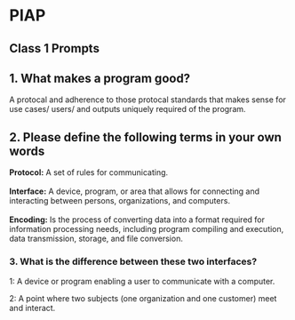 # PIAP
## Class 1 Prompts
 
## 1. What makes a program good?
A protocal and adherence to those protocal standards that makes sense for use cases/ users/ and outputs uniquely required of the program. 

## 2. Please define the following terms in your own words
<b>Protocol:</b> A set of rules for communicating.</br></br>
<b>Interface:</b> A device, program, or area that allows for connecting and interacting between persons, organizations, and computers. </br></br>
<b>Encoding:</b> Is the process of converting data into a format required for information processing needs, including program compiling and execution, data transmission, storage, and file conversion. 

### 3. What is the difference between these two interfaces? 

1: A device or program enabling a user to communicate with a computer. <br/>

2: A point where two subjects (one organization and one customer) meet and interact. <br/>
